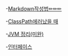 
-[Markdown작성법✏✏✏](MDfiles/HowtomakeMD.md#20211010)

-[ClassPath에러났을 때](MDfiles/ClassPathErr.md)

-[JVM 정리(미완)](JVM/whatisJVM.png)

-[인터페이스](interface.md)

